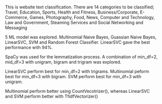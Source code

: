 This is website text classification. There are 14 categories to be classified;
Travel, Education, Sports, Health and Fitness, Business/Corporate, E-Commerce, Games, Photography, Food, News, Computer and Technology, Law and Government, Steaming Services and Social Networking and Messaging

5 ML model was explored.
Multinomial Naive Bayes, Guassian Naive Bayes, LinearSVC, SVM and Random Forest Classifier.
LinearSVC gave the best performance with 94%.

SpaCy was used for the lemmatization process.
A combination of min_df=2, mid_df=3 with unigram, bigram and trigram was explored.

LinearSVC perform best for min_df=2 with trigrams. 
Multinomial peform best for min_df=3 with bigram. 
SVM perform best for min_df=3 with unigram.

Multinomial perform better using CountVecotrizer(), whereas LinearSVC and SVM perform better with TfidfVectorizer()
